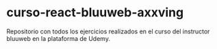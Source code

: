 # curso-react-bluuweb-axxving
Repositorio con todos los ejercicios realizados en el curso del instructor bluuweb en la plataforma de Udemy.
